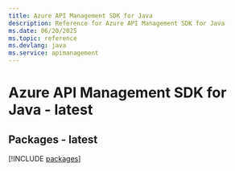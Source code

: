 ```yaml
---
title: Azure API Management SDK for Java
description: Reference for Azure API Management SDK for Java
ms.date: 06/20/2025
ms.topic: reference
ms.devlang: java
ms.service: apimanagement
---
```

# Azure API Management SDK for Java - latest
## Packages - latest
[!INCLUDE [packages](api-management-index.md)]